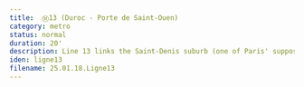 ```yaml
---
title: 	Ⓜ13 (Duroc - Porte de Saint-Ouen)
category: metro
status: normal
duration: 20'
description: Line 13 links the Saint-Denis suburb (one of Paris' supposed "no-go zones") in the North with Montrouge in the South, through the upscale 7th arrondissement. It is one of the most commonly hated lines along with 12 due to frequent overcrowding and technical issues. In the recording you can clearly make out stops that are equipped with external platform doors.
iden: ligne13
filename: 25.01.18.Ligne13
---
```

